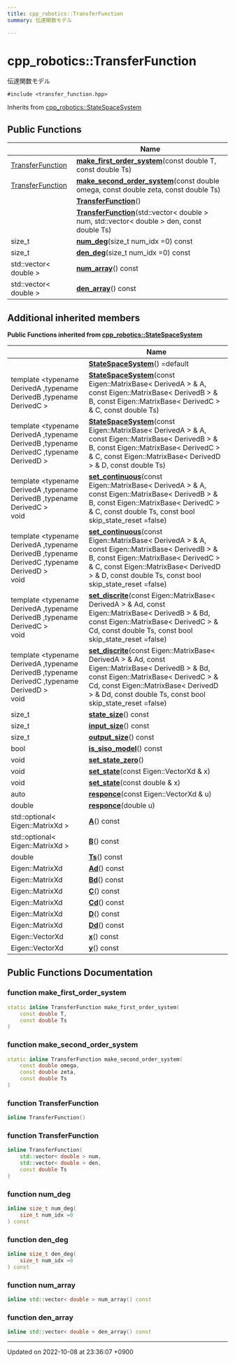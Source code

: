 ```yaml
---
title: cpp_robotics::TransferFunction
summary: 伝達関数モデル 

---
```


# cpp_robotics::TransferFunction



伝達関数モデル 


`#include <transfer_function.hpp>`

Inherits from [cpp_robotics::StateSpaceSystem](/cpp_robotics/doxybook/Classes/classcpp__robotics_1_1StateSpaceSystem/)

## Public Functions

|                | Name           |
| -------------- | -------------- |
| [TransferFunction](/cpp_robotics/doxybook/Classes/classcpp__robotics_1_1TransferFunction/) | **[make_first_order_system](/cpp_robotics/doxybook/Classes/classcpp__robotics_1_1TransferFunction/#function-make-first-order-system)**(const double T, const double Ts) |
| [TransferFunction](/cpp_robotics/doxybook/Classes/classcpp__robotics_1_1TransferFunction/) | **[make_second_order_system](/cpp_robotics/doxybook/Classes/classcpp__robotics_1_1TransferFunction/#function-make-second-order-system)**(const double omega, const double zeta, const double Ts) |
| | **[TransferFunction](/cpp_robotics/doxybook/Classes/classcpp__robotics_1_1TransferFunction/#function-transferfunction)**() |
| | **[TransferFunction](/cpp_robotics/doxybook/Classes/classcpp__robotics_1_1TransferFunction/#function-transferfunction)**(std::vector< double > num, std::vector< double > den, const double Ts) |
| size_t | **[num_deg](/cpp_robotics/doxybook/Classes/classcpp__robotics_1_1TransferFunction/#function-num-deg)**(size_t num_idx =0) const |
| size_t | **[den_deg](/cpp_robotics/doxybook/Classes/classcpp__robotics_1_1TransferFunction/#function-den-deg)**(size_t num_idx =0) const |
| std::vector< double > | **[num_array](/cpp_robotics/doxybook/Classes/classcpp__robotics_1_1TransferFunction/#function-num-array)**() const |
| std::vector< double > | **[den_array](/cpp_robotics/doxybook/Classes/classcpp__robotics_1_1TransferFunction/#function-den-array)**() const |

## Additional inherited members

**Public Functions inherited from [cpp_robotics::StateSpaceSystem](/cpp_robotics/doxybook/Classes/classcpp__robotics_1_1StateSpaceSystem/)**

|                | Name           |
| -------------- | -------------- |
| | **[StateSpaceSystem](/cpp_robotics/doxybook/Classes/classcpp__robotics_1_1StateSpaceSystem/#function-statespacesystem)**() =default |
| template <typename DerivedA ,typename DerivedB ,typename DerivedC \> <br>| **[StateSpaceSystem](/cpp_robotics/doxybook/Classes/classcpp__robotics_1_1StateSpaceSystem/#function-statespacesystem)**(const Eigen::MatrixBase< DerivedA > & A, const Eigen::MatrixBase< DerivedB > & B, const Eigen::MatrixBase< DerivedC > & C, const double Ts) |
| template <typename DerivedA ,typename DerivedB ,typename DerivedC ,typename DerivedD \> <br>| **[StateSpaceSystem](/cpp_robotics/doxybook/Classes/classcpp__robotics_1_1StateSpaceSystem/#function-statespacesystem)**(const Eigen::MatrixBase< DerivedA > & A, const Eigen::MatrixBase< DerivedB > & B, const Eigen::MatrixBase< DerivedC > & C, const Eigen::MatrixBase< DerivedD > & D, const double Ts) |
| template <typename DerivedA ,typename DerivedB ,typename DerivedC \> <br>void | **[set_continuous](/cpp_robotics/doxybook/Classes/classcpp__robotics_1_1StateSpaceSystem/#function-set-continuous)**(const Eigen::MatrixBase< DerivedA > & A, const Eigen::MatrixBase< DerivedB > & B, const Eigen::MatrixBase< DerivedC > & C, const double Ts, const bool skip_state_reset =false) |
| template <typename DerivedA ,typename DerivedB ,typename DerivedC ,typename DerivedD \> <br>void | **[set_continuous](/cpp_robotics/doxybook/Classes/classcpp__robotics_1_1StateSpaceSystem/#function-set-continuous)**(const Eigen::MatrixBase< DerivedA > & A, const Eigen::MatrixBase< DerivedB > & B, const Eigen::MatrixBase< DerivedC > & C, const Eigen::MatrixBase< DerivedD > & D, const double Ts, const bool skip_state_reset =false) |
| template <typename DerivedA ,typename DerivedB ,typename DerivedC \> <br>void | **[set_discrite](/cpp_robotics/doxybook/Classes/classcpp__robotics_1_1StateSpaceSystem/#function-set-discrite)**(const Eigen::MatrixBase< DerivedA > & Ad, const Eigen::MatrixBase< DerivedB > & Bd, const Eigen::MatrixBase< DerivedC > & Cd, const double Ts, const bool skip_state_reset =false) |
| template <typename DerivedA ,typename DerivedB ,typename DerivedC ,typename DerivedD \> <br>void | **[set_discrite](/cpp_robotics/doxybook/Classes/classcpp__robotics_1_1StateSpaceSystem/#function-set-discrite)**(const Eigen::MatrixBase< DerivedA > & Ad, const Eigen::MatrixBase< DerivedB > & Bd, const Eigen::MatrixBase< DerivedC > & Cd, const Eigen::MatrixBase< DerivedD > & Dd, const double Ts, const bool skip_state_reset =false) |
| size_t | **[state_size](/cpp_robotics/doxybook/Classes/classcpp__robotics_1_1StateSpaceSystem/#function-state-size)**() const |
| size_t | **[input_size](/cpp_robotics/doxybook/Classes/classcpp__robotics_1_1StateSpaceSystem/#function-input-size)**() const |
| size_t | **[output_size](/cpp_robotics/doxybook/Classes/classcpp__robotics_1_1StateSpaceSystem/#function-output-size)**() const |
| bool | **[is_siso_model](/cpp_robotics/doxybook/Classes/classcpp__robotics_1_1StateSpaceSystem/#function-is-siso-model)**() const |
| void | **[set_state_zero](/cpp_robotics/doxybook/Classes/classcpp__robotics_1_1StateSpaceSystem/#function-set-state-zero)**() |
| void | **[set_state](/cpp_robotics/doxybook/Classes/classcpp__robotics_1_1StateSpaceSystem/#function-set-state)**(const Eigen::VectorXd & x) |
| void | **[set_state](/cpp_robotics/doxybook/Classes/classcpp__robotics_1_1StateSpaceSystem/#function-set-state)**(const double & x) |
| auto | **[responce](/cpp_robotics/doxybook/Classes/classcpp__robotics_1_1StateSpaceSystem/#function-responce)**(const Eigen::VectorXd & u) |
| double | **[responce](/cpp_robotics/doxybook/Classes/classcpp__robotics_1_1StateSpaceSystem/#function-responce)**(double u) |
| std::optional< Eigen::MatrixXd > | **[A](/cpp_robotics/doxybook/Classes/classcpp__robotics_1_1StateSpaceSystem/#function-a)**() const |
| std::optional< Eigen::MatrixXd > | **[B](/cpp_robotics/doxybook/Classes/classcpp__robotics_1_1StateSpaceSystem/#function-b)**() const |
| double | **[Ts](/cpp_robotics/doxybook/Classes/classcpp__robotics_1_1StateSpaceSystem/#function-ts)**() const |
| Eigen::MatrixXd | **[Ad](/cpp_robotics/doxybook/Classes/classcpp__robotics_1_1StateSpaceSystem/#function-ad)**() const |
| Eigen::MatrixXd | **[Bd](/cpp_robotics/doxybook/Classes/classcpp__robotics_1_1StateSpaceSystem/#function-bd)**() const |
| Eigen::MatrixXd | **[C](/cpp_robotics/doxybook/Classes/classcpp__robotics_1_1StateSpaceSystem/#function-c)**() const |
| Eigen::MatrixXd | **[Cd](/cpp_robotics/doxybook/Classes/classcpp__robotics_1_1StateSpaceSystem/#function-cd)**() const |
| Eigen::MatrixXd | **[D](/cpp_robotics/doxybook/Classes/classcpp__robotics_1_1StateSpaceSystem/#function-d)**() const |
| Eigen::MatrixXd | **[Dd](/cpp_robotics/doxybook/Classes/classcpp__robotics_1_1StateSpaceSystem/#function-dd)**() const |
| Eigen::VectorXd | **[x](/cpp_robotics/doxybook/Classes/classcpp__robotics_1_1StateSpaceSystem/#function-x)**() const |
| Eigen::VectorXd | **[y](/cpp_robotics/doxybook/Classes/classcpp__robotics_1_1StateSpaceSystem/#function-y)**() const |


## Public Functions Documentation

### function make_first_order_system

```cpp
static inline TransferFunction make_first_order_system(
    const double T,
    const double Ts
)
```


### function make_second_order_system

```cpp
static inline TransferFunction make_second_order_system(
    const double omega,
    const double zeta,
    const double Ts
)
```


### function TransferFunction

```cpp
inline TransferFunction()
```


### function TransferFunction

```cpp
inline TransferFunction(
    std::vector< double > num,
    std::vector< double > den,
    const double Ts
)
```


### function num_deg

```cpp
inline size_t num_deg(
    size_t num_idx =0
) const
```


### function den_deg

```cpp
inline size_t den_deg(
    size_t num_idx =0
) const
```


### function num_array

```cpp
inline std::vector< double > num_array() const
```


### function den_array

```cpp
inline std::vector< double > den_array() const
```


-------------------------------

Updated on 2022-10-08 at 23:36:07 +0900